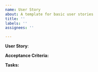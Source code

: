 ```yaml
---
name: User Story
about: A template for basic user stories
title: ''
labels: ''
assignees: ''

---
```


**User Story**: 

**Acceptance Criteria:**

**Tasks:**
